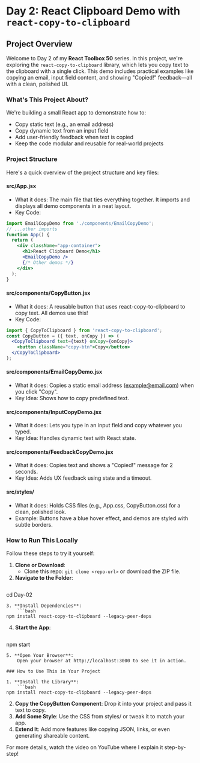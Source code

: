 # Day 2: React Clipboard Demo with `react-copy-to-clipboard`

## Project Overview

Welcome to Day 2 of my **React Toolbox 50** series. In this project, we're exploring the `react-copy-to-clipboard` library, which lets you copy text to the clipboard with a single click. This demo includes practical examples like copying an email, input field content, and showing "Copied!" feedback—all with a clean, polished UI.

### What's This Project About?

We're building a small React app to demonstrate how to:

* Copy static text (e.g., an email address)
* Copy dynamic text from an input field
* Add user-friendly feedback when text is copied
* Keep the code modular and reusable for real-world projects

### Project Structure

Here's a quick overview of the project structure and key files:

#### src/App.jsx

* What it does: The main file that ties everything together. It imports and displays all demo components in a neat layout.
* Key Code:
```jsx
import EmailCopyDemo from './components/EmailCopyDemo';
// ...other imports
function App() {
  return (
    <div className="app-container">
      <h1>React Clipboard Demo</h1>
      <EmailCopyDemo />
      {/* Other demos */}
    </div>
  );
}
```

#### src/components/CopyButton.jsx

* What it does: A reusable button that uses react-copy-to-clipboard to copy text. All demos use this!
* Key Code:
```jsx
import { CopyToClipboard } from 'react-copy-to-clipboard';
const CopyButton = ({ text, onCopy }) => (
  <CopyToClipboard text={text} onCopy={onCopy}>
    <button className="copy-btn">Copy</button>
  </CopyToClipboard>
);
```

#### src/components/EmailCopyDemo.jsx

* What it does: Copies a static email address (example@email.com) when you click "Copy".
* Key Idea: Shows how to copy predefined text.

#### src/components/InputCopyDemo.jsx

* What it does: Lets you type in an input field and copy whatever you typed.
* Key Idea: Handles dynamic text with React state.

#### src/components/FeedbackCopyDemo.jsx

* What it does: Copies text and shows a "Copied!" message for 2 seconds.
* Key Idea: Adds UX feedback using state and a timeout.

#### src/styles/

* What it does: Holds CSS files (e.g., App.css, CopyButton.css) for a clean, polished look.
* Example: Buttons have a blue hover effect, and demos are styled with subtle borders.

### How to Run This Locally

Follow these steps to try it yourself:

1. **Clone or Download**:
	* Clone this repo: `git clone <repo-url>` or download the ZIP file.
2. **Navigate to the Folder**:
	```bash
cd Day-02
```
3. **Install Dependencies**:
	```bash
npm install react-copy-to-clipboard --legacy-peer-deps
```
4. **Start the App**:
	```bash
npm start
```
5. **Open Your Browser**:
	Open your browser at http://localhost:3000 to see it in action.

### How to Use This in Your Project

1. **Install the Library**:
	```bash
npm install react-copy-to-clipboard --legacy-peer-deps
```
2. **Copy the CopyButton Component**:
	Drop it into your project and pass it text to copy.
3. **Add Some Style**:
	Use the CSS from styles/ or tweak it to match your app.
4. **Extend It**:
	Add more features like copying JSON, links, or even generating shareable content.

For more details, watch the video on YouTube where I explain it step-by-step!